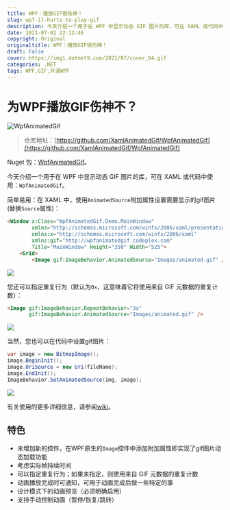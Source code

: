 ```yaml
---
title: WPF：播放GIF很伤神！
slug: wpf-it-hurts-to-play-gif
description: 今天介绍一个用于在 WPF 中显示动态 GIF 图片的库，可在 XAML 或代码中使用：`WpfAnimatedGif`。
date: 2021-07-02 22:12:46
copyright: Original
originaltitle: WPF：播放GIF很伤神！
draft: False
cover: https://img1.dotnet9.com/2021/07/cover_04.gif
categories: .NET
tags: WPF,GIF,开源WPF
---
```


# 为WPF播放GIF伤神不？

![WpfAnimatedGif](https://img1.dotnet9.com/2021/07/0401.gif)

>仓库地址：[https://github.com/XamlAnimatedGif/WpfAnimatedGif](https://github.com/XamlAnimatedGif/WpfAnimatedGif)

Nuget 包：[WpfAnimatedGif](https://nuget.org/packages/WpfAnimatedGif)。

今天介绍一个用于在 WPF 中显示动态 GIF 图片的库，可在 XAML 或代码中使用：`WpfAnimatedGif`。

简单易用：在 XAML 中，使用`AnimatedSource`附加属性设置需要显示的gif图片(替换`Source`属性)：

```html
<Window x:Class="WpfAnimatedGif.Demo.MainWindow"
        xmlns="http://schemas.microsoft.com/winfx/2006/xaml/presentation"
        xmlns:x="http://schemas.microsoft.com/winfx/2006/xaml"
        xmlns:gif="http://wpfanimatedgif.codeplex.com"
        Title="MainWindow" Height="350" Width="525">
    <Grid>
        <Image gif:ImageBehavior.AnimatedSource="Images/animated.gif" />
```

![](https://img1.dotnet9.com/2021/07/0402.gif)


您还可以指定重复行为（默认为`0x`，这意味着它将使用来自 GIF 元数据的重复计数）：

```html
<Image gif:ImageBehavior.RepeatBehavior="3x"
       gif:ImageBehavior.AnimatedSource="Images/animated.gif" />
```

![](https://img1.dotnet9.com/2021/07/0403.gif)


当然，您也可以在代码中设置gif图片：

```C#
var image = new BitmapImage();
image.BeginInit();
image.UriSource = new Uri(fileName);
image.EndInit();
ImageBehavior.SetAnimatedSource(img, image);
```

![](https://img1.dotnet9.com/2021/07/0404.gif)


有关使用的更多详细信息，请参阅[wiki](https://github.com/XamlAnimatedGif/WpfAnimatedGif/wiki)。

## 特色

- 未增加新的控件，在WPF原生的`Image`控件中添加附加属性即实现了gif图片动态加载功能
- 考虑实际帧持续时间
- 可以指定重复行为；如果未指定，则使用来自 GIF 元数据的重复计数
- 动画播放完成时可通知，可用于动画完成后做一些特定的事
- 设计模式下的动画预览（必须明确启用）
- 支持手动控制动画（暂停/恢复/跳转）